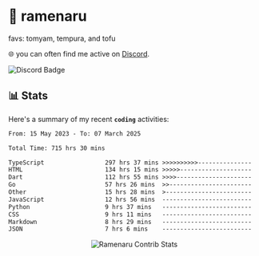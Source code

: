 # 🍜 ramenaru
favs: tomyam, tempura, and tofu

🌐 you can often find me active on [Discord](https://discordapp.com/users/503291004200157185).

![Discord Badge](https://dcbadge.vercel.app/api/shield/503291004200157185)

## 📊 Stats

Here's a summary of my recent **`coding`** activities:

<!--START_SECTION:waka-->

```txt
From: 15 May 2023 - To: 07 March 2025

Total Time: 715 hrs 30 mins

TypeScript                 297 hrs 37 mins >>>>>>>>>>---------------   41.60 %
HTML                       134 hrs 15 mins >>>>>--------------------   18.76 %
Dart                       112 hrs 55 mins >>>>---------------------   15.78 %
Go                         57 hrs 26 mins  >>-----------------------   08.03 %
Other                      15 hrs 28 mins  >------------------------   02.16 %
JavaScript                 12 hrs 56 mins  -------------------------   01.81 %
Python                     9 hrs 37 mins   -------------------------   01.34 %
CSS                        9 hrs 11 mins   -------------------------   01.28 %
Markdown                   8 hrs 29 mins   -------------------------   01.19 %
JSON                       7 hrs 6 mins    -------------------------   00.99 %
```

<!--END_SECTION:waka-->

<div style="text-align: center;">
   <img align="center" src="https://github-readme-streak-stats.herokuapp.com/?user=Ramenaru&theme=dark&card_width=520" alt="Ramenaru Contrib Stats" />
</div>

